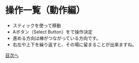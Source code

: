 # 操作一覧（動作編）
  * スティックを使って移動
  * Aボタン（Select Button）をで操作決定
  * 進める方向は棒がつながっている方向です。
  * 右左や上下を繰り返すと、その場に留まることが出来ますね。

[目次へ](index.md)